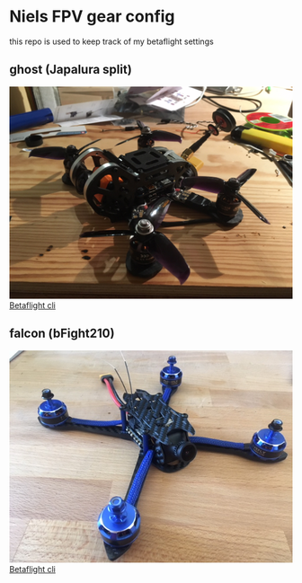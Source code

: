 # Niels FPV gear config
this repo is used to keep track of my betaflight settings

## ghost (Japalura split)
![Japalura](img/japalura.jpg)
[Betaflight cli](ghost.cli)

## falcon (bFight210)
![bFight210](img/bfight210.jpg)
[Betaflight cli](falcon.cli)
